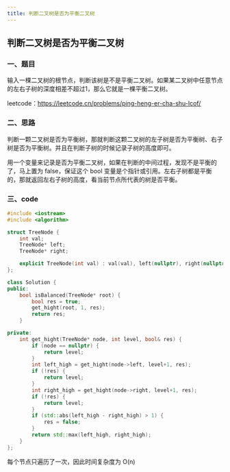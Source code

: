 ```yaml
---
title: 判断二叉树是否为平衡二叉树
---
```


## 判断二叉树是否为平衡二叉树

### 一、题目

输入一棵二叉树的根节点，判断该树是不是平衡二叉树。如果某二叉树中任意节点的左右子树的深度相差不超过1，那么它就是一棵平衡二叉树。

leetcode：https://leetcode.cn/problems/ping-heng-er-cha-shu-lcof/

### 二、思路

判断一颗二叉树是否为平衡树，那就判断这颗二叉树的左子树是否为平衡树、右子树是否为平衡树。并且在判断子树的时候记录子树的高度即可。

用一个变量来记录是否为平衡二叉树，如果在判断的中间过程，发现不是平衡的了，马上置为 false，保证这个 bool 变量是个指针或引用。左右子树都是平衡的，那就返回左右子树的高度，看当前节点所代表的树是否平衡。

### 三、code

```c++
#include <iostream>
#include <algorithm>

struct TreeNode {
    int val;
    TreeNode* left;
    TreeNode* right;

    explicit TreeNode(int val) : val(val), left(nullptr), right(nullptr) {}
};

class Solution {
public:
    bool isBalanced(TreeNode* root) {
        bool res = true;
        get_hight(root, 1, res);
        return res;
    }

private:
    int get_hight(TreeNode* node, int level, bool& res) {
        if (node == nullptr) {
            return level;
        }
        int left_high = get_hight(node->left, level+1, res);
        if (!res) {
            return level;
        }
        int right_high = get_hight(node->right, level+1, res);
        if (!res) {
            return level;
        }
        if (std::abs(left_high - right_high) > 1) {
            res = false;
        }
        return std::max(left_high, right_high);
    }
};
```

每个节点只遍历了一次，因此时间复杂度为 O(n)
